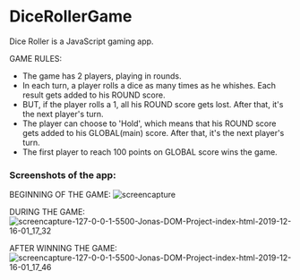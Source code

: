# DiceRollerGame

Dice Roller is a JavaScript gaming app.

GAME RULES:

- The game has 2 players, playing in rounds.
- In each turn, a player rolls a dice as many times as he whishes. Each result gets added to his ROUND score.
- BUT, if the player rolls a 1, all his ROUND score gets lost. After that, it's the next player's turn.
- The player can choose to 'Hold', which means that his ROUND score gets added to his GLOBAL(main) score. After that, it's the next player's turn.
- The first player to reach 100 points on GLOBAL score wins the game.


### Screenshots of the app:
BEGINNING OF THE GAME:
![screencapture](https://user-images.githubusercontent.com/43598622/70558125-7803dd00-1bae-11ea-8573-cb542d3917d7.jpg)

DURING THE GAME:
![screencapture-127-0-0-1-5500-Jonas-DOM-Project-index-html-2019-12-16-01_17_32](https://user-images.githubusercontent.com/43598622/70867681-27232880-1fa2-11ea-87c7-64e843110ec0.jpg)

AFTER WINNING THE GAME:
![screencapture-127-0-0-1-5500-Jonas-DOM-Project-index-html-2019-12-16-01_17_46](https://user-images.githubusercontent.com/43598622/70867688-40c47000-1fa2-11ea-90ba-a3dc401be166.jpg)
